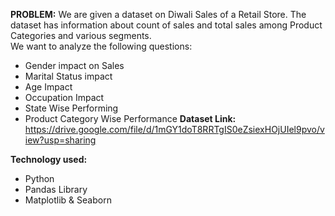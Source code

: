 **PROBLEM:** We are given a dataset on Diwali Sales of a Retail Store. The dataset has information about count of sales and total sales among Product Categories and various segments.  
We want to analyze the following questions:
- Gender impact on Sales
- Marital Status impact
- Age Impact
- Occupation Impact
- State Wise Performing
- Product Category Wise Performance
**Dataset Link:** 
https://drive.google.com/file/d/1mGY1doT8RRTgIS0eZsiexHOjUIel9pvo/view?usp=sharing

**Technology used:**
 - Python
 - Pandas Library
 - Matplotlib & Seaborn
